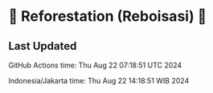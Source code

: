 
# 🌳 Reforestation (Reboisasi) 🌲

## Last Updated

GitHub Actions time: Thu Aug 22 07:18:51 UTC 2024

Indonesia/Jakarta time: Thu Aug 22 14:18:51 WIB 2024
